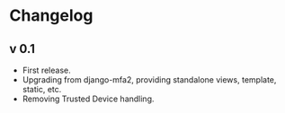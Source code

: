 # Changelog

## v 0.1
  * First release.
  * Upgrading from django-mfa2, providing standalone views, template, static, etc.
  * Removing Trusted Device handling.